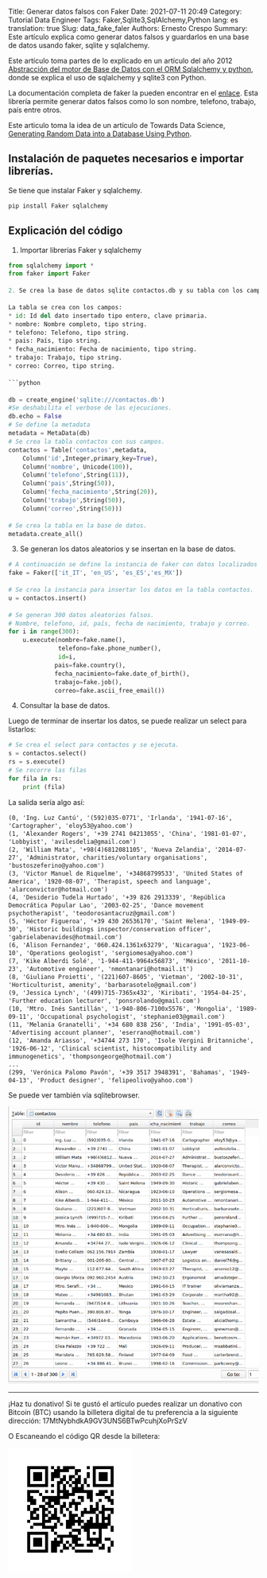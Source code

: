 Title: Generar datos falsos con Faker
Date:  2021-07-11 20:49
Category: Tutorial Data Engineer
Tags: Faker,Sqlite3,SqlAlchemy,Python 
lang: es
translation: true
Slug: data_fake_faler
Authors: Ernesto Crespo
Summary: Este artículo explica como generar datos falsos y guardarlos en una base de datos usando faker, sqlite y sqlalchemy.

Este artículo toma partes de lo explicado en un artículo del año 2012 [Abstracción del motor de Base de Datos con el ORM Sqlalchemy y python](https://www.seraph.to/abstraccion-del-motor-de-base-de-datos-con-el-orm-sqlalchemy-y-python.html), donde se explica el uso de sqlalchemy y sqlite3 con Python. 

La documentación completa de faker la pueden encontrar en el [enlace](https://faker.readthedocs.io/en/master/index.html). Esta librería permite generar datos falsos como lo son nombre, telefono, trabajo, país entre otros.  

Este articulo toma la idea de un artículo de Towards Data Science, [Generating Random Data into a Database Using Python](https://towardsdatascience.com/generating-random-data-into-a-database-using-python-fd2f7d54024e). 



## Instalación de paquetes necesarios e importar librerías.

Se tiene que instalar Faker y sqlalchemy. 

```bash 
pip install Faker sqlalchemy
```

## Explicación del código 

1. Importar librerías Faker y sqlalchemy 

```python 
from sqlalchemy import *
from faker import Faker

2. Se crea la base de datos sqlite contactos.db y su tabla con los campos necesarios

La tabla se crea con los campos: 
* id: Id del dato insertado tipo entero, clave primaria.
* nombre: Nombre completo, tipo string.
* telefono: Telefono, tipo string.
* pais: País, tipo string. 
* fecha_nacimiento: Fecha de nacimiento, tipo string.  
* trabajo: Trabajo, tipo string.  
* correo: Correo, tipo string. 

```python 

db = create_engine('sqlite:///contactos.db')
#Se deshabilita el verbose de las ejecuciones. 
db.echo = False
# Se define la metadata
metadata = MetaData(db)
# Se crea la tabla contactos con sus campos.
contactos = Table('contactos',metadata,
    Column('id',Integer,primary_key=True),
    Column('nombre', Unicode(100)),
    Column('telefono',String(11)),
    Column('pais',String(50)),
    Column('fecha_nacimiento',String(20)),
    Column('trabajo',String(50)),
    Column('correo',String(50)))

# Se crea la tabla en la base de datos. 
metadata.create_all()
```

3. Se generan los datos aleatorios y se insertan en la base de datos.



```python 
# A continuación se define la instancia de faker con datos localizados para España, Mexico, Italia y Estados Unidos.
fake = Faker(['it_IT', 'en_US', 'es_ES','es_MX'])

# Se crea la instancia para insertar los datos en la tabla contactos.
u = contactos.insert()

# Se generan 300 datos aleatorios falsos. 
# Nombre, telefono, id, país, fecha de nacimiento, trabajo y correo.
for i in range(300):
    u.execute(nombre=fake.name(),
              telefono=fake.phone_number(),
              id=i,
             pais=fake.country(),
             fecha_nacimiento=fake.date_of_birth(),
             trabajo=fake.job(),
             correo=fake.ascii_free_email())

```

4. Consultar la base de datos. 

Luego de terminar de insertar los datos, se puede realizar un select para listarlos:

```python 
# Se crea el select para contactos y se ejecuta.
s = contactos.select()
rs = s.execute()
# Se recorre las filas
for fila in rs:
    print (fila)
```

La salida sería algo así: 

```
(0, 'Ing. Luz Cantú', '(592)035-0771', 'Irlanda', '1941-07-16', 'Cartographer', 'eloy53@yahoo.com')
(1, 'Alexander Rogers', '+39 2741 04213055', 'China', '1981-01-07', 'Lobbyist', 'avilesdelia@gmail.com')
(2, 'William Mata', '+98(4)6812081105', 'Nueva Zelandia', '2014-07-27', 'Administrator, charities/voluntary organisations', 'bustoszeferino@yahoo.com')
(3, 'Victor Manuel de Riquelme', '+34868799533', 'United States of America', '1920-08-07', 'Therapist, speech and language', 'alarconvictor@hotmail.com')
(4, 'Desiderio Tudela Hurtado', '+39 826 2913339', 'República Democrática Popular Lao', '2003-02-25', 'Dance movement psychotherapist', 'teodorosantacruz@gmail.com')
(5, 'Héctor Figueroa', '+39 430 26536170', 'Saint Helena', '1949-09-30', 'Historic buildings inspector/conservation officer', 'gabrielabenavides@hotmail.com')
(6, 'Alison Fernandez', '060.424.1361x63279', 'Nicaragua', '1923-06-10', 'Operations geologist', 'sergiomesa@yahoo.com')
(7, 'Kike Alberdi Solé', '1-944-411-9964x56873', 'México', '2011-10-23', 'Automotive engineer', 'nmontanari@hotmail.it')
(8, 'Giuliano Proietti', '(221)607-8605', 'Vietman', '2002-10-31', 'Horticulturist, amenity', 'barbarasotelo@gmail.com')
(9, 'Jessica Lynch', '(499)715-7365x432', 'Kiribati', '1954-04-25', 'Further education lecturer', 'ponsrolando@gmail.com')
(10, 'Mtro. Inés Santillán', '1-940-806-7100x5576', 'Mongolia', '1989-09-11', 'Occupational psychologist', 'stephanie03@gmail.com')
(11, 'Melania Granatelli', '+34 680 838 256', 'India', '1991-05-03', 'Advertising account planner', 'eserrano@hotmail.com')
(12, 'Amanda Ariasso', '+34744 273 170', 'Isole Vergini Britanniche', '1926-06-12', 'Clinical scientist, histocompatibility and immunogenetics', 'thompsongeorge@hotmail.com')
...
(299, 'Verónica Palomo Pavón', '+39 3517 3948391', 'Bahamas', '1949-04-13', 'Product designer', 'felipeolivo@yahoo.com')
```

Se puede ver también vía sqlitebrowser. 

![sqlitebrowser](./images/datos_contactos_faker.png)


---
¡Haz tu donativo!
Si te gustó el artículo puedes realizar un donativo con Bitcoin (BTC)
usando la billetera digital de tu preferencia a la siguiente
dirección: 17MtNybhdkA9GV3UNS6BTwPcuhjXoPrSzV

O Escaneando el código QR desde la billetera:

![17MtNybhdkA9GV3UNS6BTwPcuhjXoPrSzV](./images/17MtNybhdkA9GV3UNS6BTwPcuhjXoPrSzV.png)
